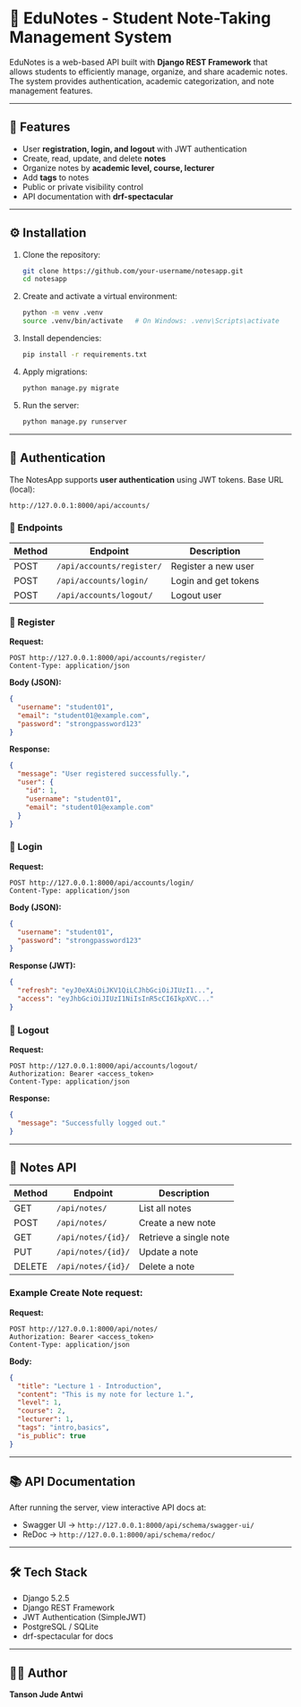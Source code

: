 # 📒 EduNotes - Student Note-Taking Management System

EduNotes is a web-based API built with **Django REST Framework** that allows students to efficiently manage, organize, and share academic notes.  
The system provides authentication, academic categorization, and note management features.

---

## 🚀 Features

- User **registration, login, and logout** with JWT authentication  
- Create, read, update, and delete **notes**  
- Organize notes by **academic level, course, lecturer**  
- Add **tags** to notes  
- Public or private visibility control  
- API documentation with **drf-spectacular**

---

## ⚙️ Installation

1. Clone the repository:
   ```bash
   git clone https://github.com/your-username/notesapp.git
   cd notesapp
   ```

2. Create and activate a virtual environment:
   ```bash
   python -m venv .venv
   source .venv/bin/activate   # On Windows: .venv\Scripts\activate
   ```

3. Install dependencies:
   ```bash
   pip install -r requirements.txt
   ```

4. Apply migrations:
   ```bash
   python manage.py migrate
   ```

5. Run the server:
   ```bash
   python manage.py runserver
   ```

---

## 🔐 Authentication

The NotesApp supports **user authentication** using JWT tokens. Base URL (local):

```
http://127.0.0.1:8000/api/accounts/
```

### 📌 Endpoints

| Method | Endpoint | Description |
|--------|----------|-------------|
| POST | `/api/accounts/register/` | Register a new user |
| POST | `/api/accounts/login/` | Login and get tokens |
| POST | `/api/accounts/logout/` | Logout user |

### 📝 Register

**Request:**
```http
POST http://127.0.0.1:8000/api/accounts/register/
Content-Type: application/json
```

**Body (JSON):**
```json
{
  "username": "student01",
  "email": "student01@example.com",
  "password": "strongpassword123"
}
```

**Response:**
```json
{
  "message": "User registered successfully.",
  "user": {
    "id": 1,
    "username": "student01",
    "email": "student01@example.com"
  }
}
```

### 🔑 Login

**Request:**
```http
POST http://127.0.0.1:8000/api/accounts/login/
Content-Type: application/json
```

**Body (JSON):**
```json
{
  "username": "student01",
  "password": "strongpassword123"
}
```

**Response (JWT):**
```json
{
  "refresh": "eyJ0eXAiOiJKV1QiLCJhbGciOiJIUzI1...",
  "access": "eyJhbGciOiJIUzI1NiIsInR5cCI6IkpXVC..."
}
```

### 🚪 Logout

**Request:**
```http
POST http://127.0.0.1:8000/api/accounts/logout/
Authorization: Bearer <access_token>
Content-Type: application/json
```

**Response:**
```json
{
  "message": "Successfully logged out."
}
```

---

## 📝 Notes API

| Method | Endpoint | Description |
|--------|----------|-------------|
| GET | `/api/notes/` | List all notes |
| POST | `/api/notes/` | Create a new note |
| GET | `/api/notes/{id}/` | Retrieve a single note |
| PUT | `/api/notes/{id}/` | Update a note |
| DELETE | `/api/notes/{id}/` | Delete a note |

### Example **Create Note** request:

**Request:**
```http
POST http://127.0.0.1:8000/api/notes/
Authorization: Bearer <access_token>
Content-Type: application/json
```

**Body:**
```json
{
  "title": "Lecture 1 - Introduction",
  "content": "This is my note for lecture 1.",
  "level": 1,
  "course": 2,
  "lecturer": 1,
  "tags": "intro,basics",
  "is_public": true
}
```

---

## 📚 API Documentation

After running the server, view interactive API docs at:
* Swagger UI → `http://127.0.0.1:8000/api/schema/swagger-ui/`
* ReDoc → `http://127.0.0.1:8000/api/schema/redoc/`

---

## 🛠️ Tech Stack

* Django 5.2.5
* Django REST Framework
* JWT Authentication (SimpleJWT)
* PostgreSQL / SQLite
* drf-spectacular for docs

---

## 👨‍💻 Author

**Tanson Jude Antwi**
